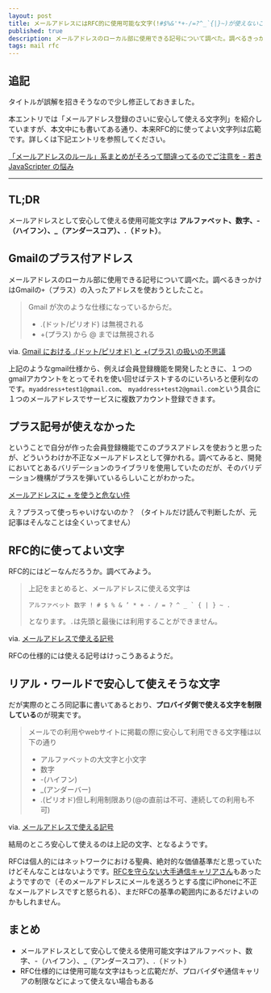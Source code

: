 ```yaml
---
layout: post
title: メールアドレスにはRFC的に使用可能な文字(!#$%&'*+-/=?^_`{|}~)が使えないことがある
published: true
description: メールアドレスのローカル部に使用できる記号について調べた。調べるきっかけはGmailの+（プラス）付アドレスを使おうとして使えなかったこと。
tags: mail rfc
---
```


## 追記

タイトルが誤解を招きそうなので少し修正しておきました。

本エントリでは「メールアドレス登録のさいに安心して使える文字列」を紹介していますが、本文中にも書いてある通り、本来RFC的に使ってよい文字列は広範です。詳しくは下記エントリを参照してください。

[「メールアドレスのルール」系まとめがそろって間違ってるのでご注意を - 若き JavaScripter の悩み](http://orgachem.hatenablog.com/entry/2013/11/26/015343)

---

## TL;DR

メールアドレスとして安心して使える使用可能文字は **アルファベット、数字、-（ハイフン）、_（アンダースコア）、.（ドット）**。

## Gmailのプラス付アドレス

メールアドレスのローカル部に使用できる記号について調べた。調べるきっかけはGmailの`+`（プラス）の入ったアドレスを使おうとしたこと。

> Gmail が次のような仕様になっているからだ。
>
> * .(ドット/ピリオド) は無視される
> * +(プラス) から @ までは無視される

via. [Gmail における .(ドット/ピリオド) と +(プラス) の扱いの不思議](http://blog.livedoor.jp/lalha/archives/50158699.html)

上記のようなgmail仕様から、例えば会員登録機能を開発したときに、１つのgmailアカウントをとってそれを使い回せばテストするのにいろいろと便利なのです。`myaddress+test1@gmail.com`、 `myaddress+test2@gmail.com`という具合に１つのメールアドレスでサービスに複数アカウント登録できます。

## プラス記号が使えなかった

ということで自分が作った会員登録機能でこのプラスアドレスを使おうと思ったが、どういうわけか不正なメールアドレスとして弾かれる。調べてみると、開発においてとあるバリデーションのライブラリを使用していたのだが、そのバリデーション機構がプラスを弾いているらしいことがわかった。

[メールアドレスに + を使うと危ない件](http://n.h7a.org/blog/entry/1509)

え？プラスって使っちゃいけないのか？ （タイトルだけ読んで判断したが、元記事はそんなことは全くいってません）

## RFC的に使ってよい文字

RFC的にはどーなんだろうか。調べてみよう。

> 上記をまとめると、メールアドレスに使える文字は
>
>     アルファベット 数字 ! # $ % & ’ * + - / = ? ^ _ ` { | } ~ .
>
> となります。`.`は先頭と最後には利用することができません。

via. [メールアドレスで使える記号](http://www.go5.jp/~nyomo/net/mailaddr.html)

RFCの仕様的には使える記号はけっこうあるようだ。

## リアル・ワールドで安心して使えそうな文字

だが実際のところ同記事に書いてあるとおり、**プロバイダ側で使える文字を制限している**のが現実です。

> メールでの利用やwebサイトに掲載の際に安心して利用できる文字種は以下の通り
>
> * アルファベットの大文字と小文字
> * 数字
> * -(ハイフン)
> * _(アンダーバー)
> * .(ピリオド)但し利用制限あり(@の直前は不可、連続しての利用も不可)

via. [メールアドレスで使える記号](http://www.go5.jp/~nyomo/net/mailaddr.html)

結局のところ安心して使えるのは上記の文字、となるようです。

RFCは個人的にはネットワークにおける聖典、絶対的な価値基準だと思っていたけどそんなことはないようです。[RFCを守らない大手通信キャリアさん](http://ke-tai.org/blog/2009/09/25/aurfc/)もあったようですので（そのメールアドレスにメールを送ろうとする度にiPhoneに不正なメールアドレスですと怒られる）、まだRFCの基準の範囲内にあるだけよいのかもしれません。

## まとめ

* メールアドレスとして安心して使える使用可能文字はアルファベット、数字、-（ハイフン）、_（アンダースコア）、.（ドット）
* RFC仕様的には使用可能な文字はもっと広範だが、プロバイダや通信キャリアの制限などによって使えない場合もある
